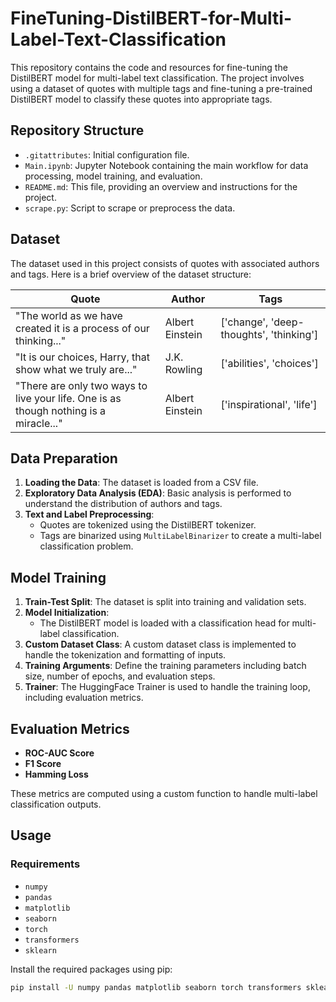 # FineTuning-DistilBERT-for-Multi-Label-Text-Classification

This repository contains the code and resources for fine-tuning the DistilBERT model for multi-label text classification. The project involves using a dataset of quotes with multiple tags and fine-tuning a pre-trained DistilBERT model to classify these quotes into appropriate tags.

## Repository Structure

- `.gitattributes`: Initial configuration file.
- `Main.ipynb`: Jupyter Notebook containing the main workflow for data processing, model training, and evaluation.
- `README.md`: This file, providing an overview and instructions for the project.
- `scrape.py`: Script to scrape or preprocess the data.

## Dataset

The dataset used in this project consists of quotes with associated authors and tags. Here is a brief overview of the dataset structure:

| Quote                                                                 | Author         | Tags                                   |
|-----------------------------------------------------------------------|----------------|----------------------------------------|
| "The world as we have created it is a process of our thinking..."     | Albert Einstein| ['change', 'deep-thoughts', 'thinking']|
| "It is our choices, Harry, that show what we truly are..."            | J.K. Rowling   | ['abilities', 'choices']               |
| "There are only two ways to live your life. One is as though nothing is a miracle..." | Albert Einstein | ['inspirational', 'life']              |

## Data Preparation

1. **Loading the Data**: The dataset is loaded from a CSV file.
2. **Exploratory Data Analysis (EDA)**: Basic analysis is performed to understand the distribution of authors and tags.
3. **Text and Label Preprocessing**:
    - Quotes are tokenized using the DistilBERT tokenizer.
    - Tags are binarized using `MultiLabelBinarizer` to create a multi-label classification problem.

## Model Training

1. **Train-Test Split**: The dataset is split into training and validation sets.
2. **Model Initialization**:
    - The DistilBERT model is loaded with a classification head for multi-label classification.
3. **Custom Dataset Class**: A custom dataset class is implemented to handle the tokenization and formatting of inputs.
4. **Training Arguments**: Define the training parameters including batch size, number of epochs, and evaluation steps.
5. **Trainer**: The HuggingFace Trainer is used to handle the training loop, including evaluation metrics.

## Evaluation Metrics

- **ROC-AUC Score**
- **F1 Score**
- **Hamming Loss**

These metrics are computed using a custom function to handle multi-label classification outputs.

## Usage

### Requirements

- `numpy`
- `pandas`
- `matplotlib`
- `seaborn`
- `torch`
- `transformers`
- `sklearn`

Install the required packages using pip:
```bash
pip install -U numpy pandas matplotlib seaborn torch transformers sklearn accelerate
